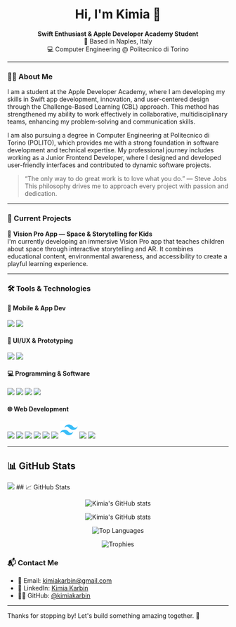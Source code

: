 <h1 align="center">Hi, I'm Kimia 👋</h1>

<p align="center">
  <strong>Swift Enthusiast & Apple Developer Academy Student</strong> <br />
  📍 Based in Naples, Italy <br />
  💻 Computer Engineering @ Politecnico di Torino
</p>

---

### 👩‍💻 About Me

I am a student at the Apple Developer Academy, where I am developing my skills in Swift app development, innovation, and user-centered design through the Challenge-Based Learning (CBL) approach. This method has strengthened my ability to work effectively in collaborative, multidisciplinary teams, enhancing my problem-solving and communication skills.

I am also pursuing a degree in Computer Engineering at Politecnico di Torino (POLITO), which provides me with a strong foundation in software development and technical expertise. My professional journey includes working as a Junior Frontend Developer, where I designed and developed user-friendly interfaces and contributed to dynamic software projects.

> “The only way to do great work is to love what you do.” — Steve Jobs  
This philosophy drives me to approach every project with passion and dedication.

---

### 🚀 Current Projects

🌌 **Vision Pro App — Space & Storytelling for Kids**  
I'm currently developing an immersive Vision Pro app that teaches children about space through interactive storytelling and AR. It combines educational content, environmental awareness, and accessibility to create a playful learning experience.

---

### 🛠️ Tools & Technologies

#### 📱 Mobile & App Dev
<p>
  <img src="https://cdn.jsdelivr.net/gh/devicons/devicon/icons/swift/swift-original.svg" width="40" />
  <img src="https://cdn.jsdelivr.net/gh/devicons/devicon/icons/xcode/xcode-original.svg" width="40" />
</p>

#### 🎨 UI/UX & Prototyping
<p>
  <img src="https://cdn.jsdelivr.net/gh/devicons/devicon/icons/figma/figma-original.svg" width="40" />
  <img src="https://cdn.jsdelivr.net/gh/devicons/devicon/icons/sketch/sketch-original.svg" width="40" />
</p>

#### 💻 Programming & Software
<p>
  <img src="https://cdn.jsdelivr.net/gh/devicons/devicon/icons/python/python-original.svg" width="40" />
  <img src="https://cdn.jsdelivr.net/gh/devicons/devicon/icons/cplusplus/cplusplus-original.svg" width="40" />
  <img src="https://cdn.jsdelivr.net/gh/devicons/devicon/icons/c/c-original.svg" width="40" />
  <img src="https://cdn.jsdelivr.net/gh/devicons/devicon/icons/matlab/matlab-original.svg" width="40" />
</p>

#### 🌐 Web Development
<p>
  <img src="https://cdn.jsdelivr.net/gh/devicons/devicon/icons/javascript/javascript-original.svg" width="40" />
  <img src="https://cdn.jsdelivr.net/gh/devicons/devicon/icons/typescript/typescript-original.svg" width="40" />
  <img src="https://cdn.jsdelivr.net/gh/devicons/devicon/icons/html5/html5-original.svg" width="40" />
  <img src="https://cdn.jsdelivr.net/gh/devicons/devicon/icons/css3/css3-original.svg" width="40" />
  <img src="https://cdn.jsdelivr.net/gh/devicons/devicon/icons/react/react-original.svg" width="40" />
  <img src="https://cdn.jsdelivr.net/gh/devicons/devicon/icons/nextjs/nextjs-original.svg" width="40" />
  <img src="https://raw.githubusercontent.com/devicons/devicon/master/icons/tailwindcss/tailwindcss-plain.svg" width="40" />
  <img src="https://img.shields.io/badge/AntDesign-%230170FF?style=for-the-badge&logo=antdesign&logoColor=white" height="40" />
  <img src="https://cdn.jsdelivr.net/gh/devicons/devicon/icons/wordpress/wordpress-original.svg" width="40" />
</p>

---


## 📊 GitHub Stats
<img src="https://github-readme-stats.vercel.app/api?username=kimiakarbin&count_private=true&show_icons=true&theme=radical&include_all_commits=true" />
## 📈 GitHub Stats

<p align="center">
  <img src="https://github-readme-stats.vercel.app/api?username=kimiakarbin&show_icons=true&theme=radical&count_private=true&include_all_commits=true&hide_private=false" alt="Kimia's GitHub stats" />
</p>

<p align="center">
  <img src="https://github-readme-stats.vercel.app/api?username=kimiakarbin&show_icons=true&theme=radical" alt="Kimia's GitHub stats" />
</p>
<p align="center">
  <img src="https://github-readme-stats.vercel.app/api/top-langs/?username=kimiakarbin&layout=compact&theme=radical" alt="Top Languages" />
</p>
<p align="center">
  <img src="https://github-profile-trophy.vercel.app/?username=kimiakarbin&theme=radical" alt="Trophies" />
</p>


### 📬 Contact Me

- 📧 Email: [kimiakarbin@gmail.com](mailto:kimiakarbin@gmail.com)  
- 💼 LinkedIn: [Kimia Karbin](https://www.linkedin.com/in/kimia-karbin-0162b3231/)  
- 🧑‍💻 GitHub: [@kimiakarbin](https://github.com/kimiakarbin)

---

Thanks for stopping by! Let's build something amazing together. 🚀


